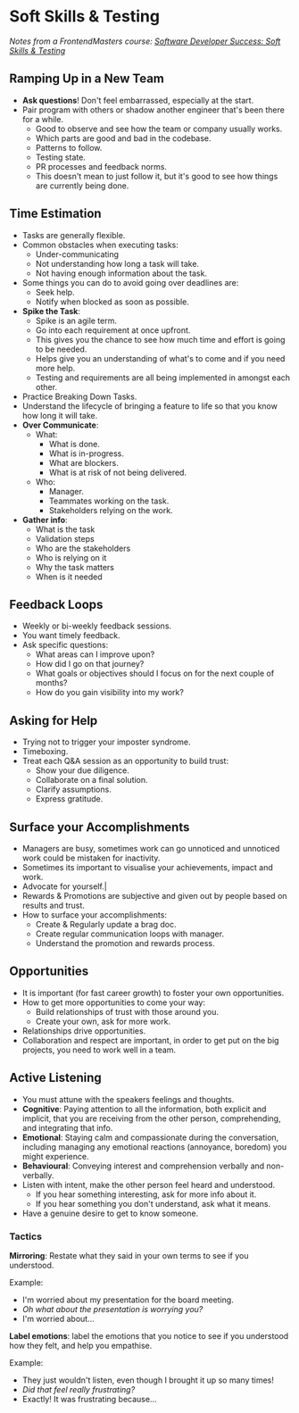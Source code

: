 # Soft Skills & Testing

_Notes from a FrontendMasters course: [Software Developer Success: Soft Skills & Testing](https://frontendmasters.com/courses/dev-soft-skills/introduction/)_

## Ramping Up in a New Team

- **Ask questions**! Don't feel embarrassed, especially at the start.
- Pair program with others or shadow another engineer that's been there for a while.
  - Good to observe and see how the team or company usually works.
  - Which parts are good and bad in the codebase.
  - Patterns to follow.
  - Testing state.
  - PR processes and feedback norms.
  - This doesn't mean to just follow it, but it's good to see how things are currently being done.

## Time Estimation

- Tasks are generally flexible.
- Common obstacles when executing tasks:
  - Under-communicating
  - Not understanding how long a task will take.
  - Not having enough information about the task.
- Some things you can do to avoid going over deadlines are:
  - Seek help.
  - Notify when blocked as soon as possible.
- **Spike the Task**:
  - Spike is an agile term.
  - Go into each requirement at once upfront.
  - This gives you the chance to see how much time and effort is going to be needed.
  - Helps give you an understanding of what's to come and if you need more help.
  - Testing and requirements are all being implemented in amongst each other.
- Practice Breaking Down Tasks.
- Understand the lifecycle of bringing a feature to life so that you know how long it will take.
- **Over Communicate**:
  - What:
    - What is done.
    - What is in-progress.
    - What are blockers.
    - What is at risk of not being delivered.
  - Who:
    - Manager.
    - Teammates working on the task.
    - Stakeholders relying on the work.
- **Gather info**:
  - What is the task
  - Validation steps
  - Who are the stakeholders
  - Who is relying on it
  - Why the task matters
  - When is it needed

## Feedback Loops

- Weekly or bi-weekly feedback sessions.
- You want timely feedback.
- Ask specific questions:
  - What areas can I improve upon?
  - How did I go on that journey?
  - What goals or objectives should I focus on for the next couple of months?
  - How do you gain visibility into my work?

## Asking for Help

- Trying not to trigger your imposter syndrome.
- Timeboxing.
- Treat each Q&A session as an opportunity to build trust:
  - Show your due diligence.
  - Collaborate on a final solution.
  - Clarify assumptions.
  - Express gratitude.

## Surface your Accomplishments

- Managers are busy, sometimes work can go unnoticed and unnoticed work could be mistaken for inactivity.
- Sometimes its important to visualise your achievements, impact and work.
- Advocate for yourself.|
- Rewards & Promotions are subjective and given out by people based on results and trust.
- How to surface your accomplishments:
  - Create & Regularly update a brag doc.
  - Create regular communication loops with manager.
  - Understand the promotion and rewards process.

## Opportunities

- It is important (for fast career growth) to foster your own opportunities.
- How to get more opportunities to come your way:
  - Build relationships of trust with those around you.
  - Create your own, ask for more work.
- Relationships drive opportunities.
- Collaboration and respect are important, in order to get put on the big projects, you need to work well in a team.

## Active Listening

- You must attune with the speakers feelings and thoughts.
- **Cognitive**: Paying attention to all the information, both explicit and implicit, that you are receiving from the other person, comprehending, and integrating that info.
- **Emotional**: Staying calm and compassionate during the conversation, including managing any emotional reactions (annoyance, boredom) you might experience.
- **Behavioural**: Conveying interest and comprehension verbally and non-verbally.
- Listen with intent, make the other person feel heard and understood.
  - If you hear something interesting, ask for more info about it.
  - If you hear something you don't understand, ask what it means.
- Have a genuine desire to get to know someone.

### Tactics

**Mirroring**: Restate what they said in your own terms to see if you understood.

Example:

- I'm worried about my presentation for the board meeting.
- _Oh what about the presentation is worrying you?_
- I'm worried about...

**Label emotions**: label the emotions that you notice to see if you understood how they felt, and help you empathise.

Example:

- They just wouldn't listen, even though I brought it up so many times!
- _Did that feel really frustrating?_
- Exactly! It was frustrating because...
